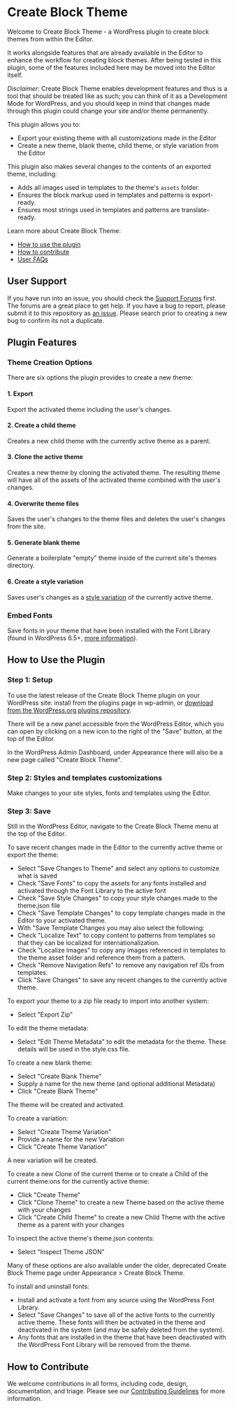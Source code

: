 # Create Block Theme

Welcome to Create Block Theme - a WordPress plugin to create block themes from within the Editor.

It works alongside features that are already available in the Editor to enhance the workflow for creating block themes. After being tested in this plugin, some of the features included here may be moved into the Editor itself.

*Disclaimer:* Create Block Theme enables development features and thus is a tool that should be treated like as such; you can think of it as a Development Mode for WordPress, and you should keep in mind that changes made through this plugin could change your site and/or theme permanently.

This plugin allows you to:

- Export your existing theme with all customizations made in the Editor
- Create a new theme, blank theme, child theme, or style variation from the Editor

This plugin also makes several changes to the contents of an exported theme, including:

- Adds all images used in templates to the theme's `assets` folder.
- Ensures the block markup used in templates and patterns is export-ready.
- Ensures most strings used in templates and patterns are translate-ready.

Learn more about Create Block Theme:

- [How to use the plugin](#how-to-use-the-plugin)
- [How to contribute](#how-to-contribute)
- [User FAQs](https://wordpress.org/plugins/create-block-theme/)

## User Support

If you have run into an issue, you should check the [Support Forums](https://wordpress.org/support/plugin/create-block-theme/) first. The forums are a great place to get help. If you have a bug to report, please submit it to this repository as [an issue](https://github.com/WordPress/create-block-theme/issues). Please search prior to creating a new bug to confirm its not a duplicate.

## Plugin Features

### Theme Creation Options

There are six options the plugin provides to create a new theme:

#### 1. Export

Export the activated theme including the user's changes.

#### 2. Create a child theme

Creates a new child theme with the currently active theme as a parent.

#### 3. Clone the active theme

Creates a new theme by cloning the activated theme. The resulting theme will have all of the assets of the activated theme combined with the user's changes.

#### 4. Overwrite theme files

Saves the user's changes to the theme files and deletes the user's changes from the site.

#### 5. Generate blank theme

Generate a boilerplate "empty" theme inside of the current site's themes directory.

#### 6. Create a style variation

Saves user's changes as a [style variation](https://developer.wordpress.org/themes/advanced-topics/theme-json/#global-styles-variations) of the currently active theme.

### Embed Fonts

Save fonts in your theme that have been installed with the Font Library (found in WordPress 6.5+, [more information](https://wordpress.org/documentation/wordpress-version/version-6-5/#add-and-manage-fonts-across-your-site)).

## How to Use the Plugin

### Step 1: Setup

To use the latest release of the Create Block Theme plugin on your WordPress site: install from the plugins page in wp-admin, or [download from the WordPress.org plugins repository](https://wordpress.org/plugins/create-block-theme).

There will be a new panel accessible from the WordPress Editor, which you can open by clicking on a new icon to the right of the "Save" button, at the top of the Editor.

In the WordPress Admin Dashboard, under Appearance there will also be a new page called "Create Block Theme".

### Step 2: Styles and templates customizations

Make changes to your site styles, fonts and templates using the Editor.

### Step 3: Save

Still in the WordPress Editor, navigate to the Create Block Theme menu at the top of the Editor.

To save recent changes made in the Editor to the currently active theme or export the theme:

- Select "Save Changes to Theme" and select any options to customize what is saved
- Check "Save Fonts" to copy the assets for any fonts installed and activated through the Font Library to the active font
- Check "Save Style Changes" to copy your style changes made to the theme.json file
- Check "Save Template Changes" to copy template changes made in the Editor to your activated theme.
- With "Save Template Changes you may also select the following:
- Check "Localize Text" to copy content to patterns from templates so that they can be localized for internationalization.
- Check "Localize Images" to copy any images referenced in templates to the theme asset folder and reference them from a pattern.
- Check "Remove Navigation Refs" to remove any navigation ref IDs from templates.
- Click "Save Changes" to save any recent changes to the currently active theme.

To export your theme to a zip file ready to import into another system:

- Select "Export Zip"

To edit the theme metadata:

- Select "Edit Theme Metadata" to edit the metadata for the theme. These details will be used in the style.css file.

To create a new blank theme:

- Select "Create Blank Theme"
- Supply a name for the new theme (and optional additional Metadata)
- Click "Create Blank Theme"

The theme will be created and activated.

To create a variation:

- Select "Create Theme Variation"
- Provide a name for the new Variation
- Click "Create Theme Variation"

A new variation will be created.

To create a new Clone of the current theme or to create a Child of the current theme:ons for the currently active theme:

- Click "Create Theme"
- Click "Clone Theme" to create a new Theme based on the active theme with your changes
- Click "Create Child Theme" to create a new Child Theme with the active theme as a parent with your changes

To inspect the active theme's theme.json contents:

- Select "Inspect Theme JSON"

Many of these options are also available under the older, deprecated Create Block Theme page under Appearance > Create Block Theme.

To install and uninstall fonts:

- Install and activate a font from any source using the WordPress Font Library.
- Select "Save Changes" to save all of the active fonts to the currently active theme. These fonts will then be activated in the theme and deactivated in the system (and may be safely deleted from the system).
- Any fonts that are installed in the theme that have been deactivated with the WordPress Font Library will be removed from the theme.

## How to Contribute

We welcome contributions in all forms, including code, design, documentation, and triage. Please see our [Contributing Guidelines](/CONTRIBUTING.md) for more information.
